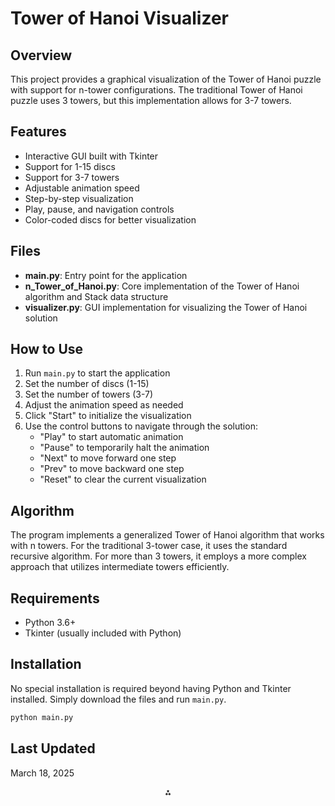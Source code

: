 # Tower of Hanoi Visualizer

## Overview

This project provides a graphical visualization of the Tower of Hanoi puzzle with support for n-tower configurations. The traditional Tower of Hanoi puzzle uses 3 towers, but this implementation allows for 3-7 towers.

## Features

- Interactive GUI built with Tkinter
- Support for 1-15 discs
- Support for 3-7 towers
- Adjustable animation speed
- Step-by-step visualization
- Play, pause, and navigation controls
- Color-coded discs for better visualization


## Files

- **main.py**: Entry point for the application
- **n_Tower_of_Hanoi.py**: Core implementation of the Tower of Hanoi algorithm and Stack data structure
- **visualizer.py**: GUI implementation for visualizing the Tower of Hanoi solution


## How to Use

1. Run `main.py` to start the application
2. Set the number of discs (1-15)
3. Set the number of towers (3-7)
4. Adjust the animation speed as needed
5. Click "Start" to initialize the visualization
6. Use the control buttons to navigate through the solution:
    - "Play" to start automatic animation
    - "Pause" to temporarily halt the animation
    - "Next" to move forward one step
    - "Prev" to move backward one step
    - "Reset" to clear the current visualization

## Algorithm

The program implements a generalized Tower of Hanoi algorithm that works with n towers. For the traditional 3-tower case, it uses the standard recursive algorithm. For more than 3 towers, it employs a more complex approach that utilizes intermediate towers efficiently.

## Requirements

- Python 3.6+
- Tkinter (usually included with Python)


## Installation

No special installation is required beyond having Python and Tkinter installed. Simply download the files and run `main.py`.

```bash
python main.py
```


## Last Updated

March 18, 2025

<div style="text-align: center">⁂</div>

[^1]: https://ppl-ai-file-upload.s3.amazonaws.com/web/direct-files/53962354/f2eba586-8791-46e8-9324-1f67b1b2ca29/EX-1.5-n-Tower-of-Hanoi.py

[^2]: https://ppl-ai-file-upload.s3.amazonaws.com/web/direct-files/53962354/47387cf7-c9a5-426c-b4bf-7387eb0d73a2/paste-2.txt

